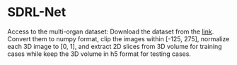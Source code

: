 # SDRL-Net


Access to the multi-organ dataset:
    Download the dataset from the [link](https://drive.google.com/drive/u/1/folders/1lV5dxLnthVCSLNIOWz63MqrZpGUoNCU8). 
    Convert them to numpy format, clip the images within [-125, 275], normalize each 3D image to [0, 1], and extract 2D slices from 3D volume for training cases while keep the 3D volume in h5 format for testing cases.
